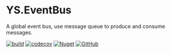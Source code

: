 # YS.EventBus

A global event bus, use message queue to produce and consume messages.

[![build](https://github.com/yscorecore/YS.EventBus/workflows/build/badge.svg)](https://github.com/yscorecore/ys.eventbus/actions?query=workflow%3Abuild) [![codecov](https://codecov.io/gh/yscorecore/ys.eventbus/branch/master/graph/badge.svg)](https://codecov.io/gh/yscorecore/ys.eventbus) [![Nuget](https://img.shields.io/nuget/v/YS.EventBus.Core)](https://nuget.org/packages/YS.EventBus.Core/) [![GitHub](https://img.shields.io/github/license/yscorecore/ys.eventbus)](https://github.com/yscorecore/ys.eventbus/blob/master/LICENSE)
